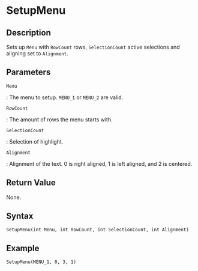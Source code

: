 # SetupMenu

## Description
Sets up `Menu` with `RowCount` rows, `SelectionCount` active selections and aligning set to `Alignment`.

## Parameters
`Menu`

:   The menu to setup. `MENU_1` or `MENU_2` are valid.

`RowCount`

:   The amount of rows the menu starts with.

`SelectionCount`

:   Selection of highlight.

`Alignment`

:   Alignment of the text. 0 is right aligned, 1 is left aligned, and 2 is centered.

## Return Value
None.

## Syntax
```
SetupMenu(int Menu, int RowCount, int SelectionCount, int Alignment)
```

## Example
```
SetupMenu(MENU_1, 0, 3, 1)
```